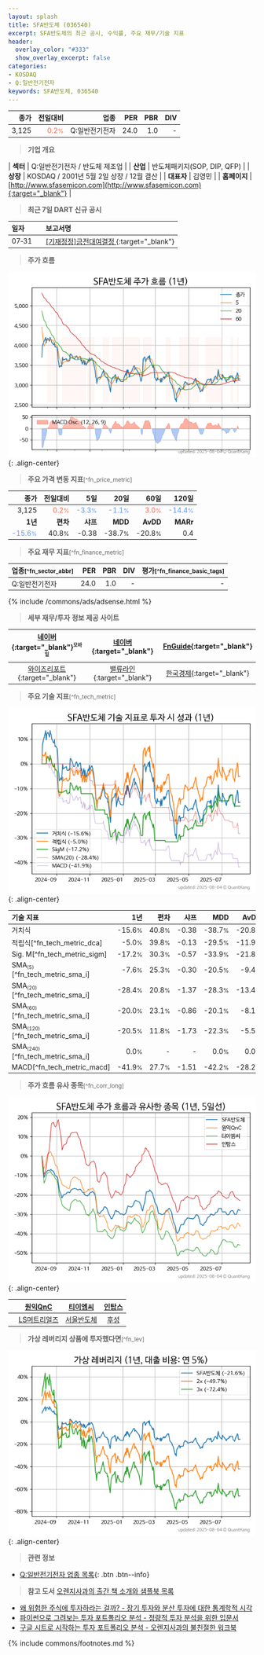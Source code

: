 ```yaml
---
layout: splash
title: SFA반도체 (036540)
excerpt: SFA반도체의 최근 공시, 수익률, 주요 재무/기술 지표
header:
  overlay_color: "#333"
  show_overlay_excerpt: false
categories:
- KOSDAQ
- Q:일반전기전자
keywords: SFA반도체, 036540
---
```


| **종가** | **전일대비** | **업종** | **PER** | **PBR** | **DIV** |
| -------: | -----------: | -------: | ------: | ------: | ------: |
| 3,125 | <span style="color: tomato">0.2<small>%</small></span> | Q:일반전기전자 | 24.0 | 1.0 | - |

<!-- more -->


> **기업 개요**<a id="company"></a>

| <span style="white-space:nowrap;">**섹터**</span> | Q:일반전기전자 / 반도체 제조업 |
| <span style="white-space:nowrap;">**산업**</span> | 반도체패키지(SOP, DIP, QFP) |
| <span style="white-space:nowrap;">**상장**</span> | KOSDAQ / 2001년 5월 2일 상장 / 12월 결산 |
| <span style="white-space:nowrap;">**대표자**</span> | 김영민 |
| <span style="white-space:nowrap;">**홈페이지**</span> | [http://www.sfasemicon.com](http://www.sfasemicon.com){:target="_blank"} |


> **최근 7일 DART 신규 공시**<a id="dart"></a>

| **일자** |      | **보고서명** |
| :------- | :--- | :----------- |
| 07&#x2011;31 | | [[기재정정]금전대여결정              ](https://dart.fss.or.kr/dsaf001/main.do?rcpNo=20250731900270){:target="_blank"} |


> **주가 흐름**<a id="price"></a>

![036540](/stock/images/036540.png){: .align-center}


> **주요 가격 변동 지표**<small>[^fn_price_metric]</small>

| **종가** | **전일대비** | **5일** | **20일** | **60일** | **120일** |
| -------: | -----------: | ------: | -------: | -------: | --------: |
| 3,125 | <span style="color: tomato">0.2<small>%</small></span> | <span style="color: cornflowerblue">-3.3<small>%</small></span> | <span style="color: cornflowerblue">-1.1<small>%</small></span> | <span style="color: tomato">3.0<small>%</small></span> | <span style="color: cornflowerblue">-14.4<small>%</small></span> |
| **1년** | **편차** | **샤프** | **MDD** | **AvDD** | **MARr** |
| <span style="color: cornflowerblue">-15.6<small>%</small></span> | 40.8<small>%</small> | -0.38 | -38.7<small>%</small> | -20.8<small>%</small> | 0.4 |


> **주요 재무 지표**<small>[^fn_finance_metric]</small>

| **업종**<small>[^fn_sector_abbr]</small> | **PER** | **PBR** | **DIV** | **평가**<small>[^fn_finance_basic_tags]</small> |
| :--------------------------------------- | ------: | ------: | ------: | ----------------------------------------------: |
| Q:일반전기전자 | 24.0 | 1.0 | - | - |



{% include /commons/ads/adsense.html %}

> **세부 재무/투자 정보 제공 사이트**

| [네이버](https://m.stock.naver.com/domestic/stock/036540/finance/summary){:target="_blank"}<sup><small>모바일</small></sup> | [네이버](https://finance.naver.com/item/coinfo.naver?code=036540){:target="_blank"} | [FnGuide](https://comp.fnguide.com/SVO2/ASP/SVD_Invest.asp?gicode=A036540&MenuYn=Y){:target="_blank"} |
| :---: | :---: | :---: |
| [와이즈리포트](https://comp.wisereport.co.kr/company/c1040001.aspx?cmp_cd=036540){:target="_blank"} | [밸류라인](https://www.valueline.co.kr/finance/summary/036540){:target="_blank"} | [한국경제](https://markets.hankyung.com/stock/036540/financial-summary){:target="_blank"} |


> **주요 기술 지표**<small>[^fn_tech_metric]</small>


![036540](/stock/images/036540_tech.png){: .align-center}

| **기술 지표** | **1년** | **편차** | **샤프** | **MDD** | **AvDD** |
| :------------ | ------: | -----------: | -------: | ------: | -------: |
| 거치식 | -15.6<small>%</small> | 40.8<small>%</small> | -0.38 | -38.7<small>%</small> | -20.8<small>%</small> |
| 적립식[^fn_tech_metric_dca] | -5.0<small>%</small> | 39.8<small>%</small> | -0.13 | -29.5<small>%</small> | -11.9<small>%</small> |
| Sig. M[^fn_tech_metric_sigm] | -17.2<small>%</small> | 30.3<small>%</small> | -0.57 | -33.9<small>%</small> | -21.8<small>%</small> |
| SMA<small><sub>(5)</sub></small>[^fn_tech_metric_sma_i] | -7.6<small>%</small> | 25.3<small>%</small> | -0.30 | -20.5<small>%</small> | -9.4<small>%</small> |
| SMA<small><sub>(20)</sub></small>[^fn_tech_metric_sma_i] | -28.4<small>%</small> | 20.8<small>%</small> | -1.37 | -28.3<small>%</small> | -13.4<small>%</small> |
| SMA<small><sub>(60)</sub></small>[^fn_tech_metric_sma_i] | -20.0<small>%</small> | 23.1<small>%</small> | -0.86 | -20.1<small>%</small> | -8.1<small>%</small> |
| SMA<small><sub>(120)</sub></small>[^fn_tech_metric_sma_i] | -20.5<small>%</small> | 11.8<small>%</small> | -1.73 | -22.3<small>%</small> | -5.5<small>%</small> |
| SMA<small><sub>(240)</sub></small>[^fn_tech_metric_sma_i] | 0.0<small>%</small> | - | - | 0.0<small>%</small> | 0.0<small>%</small> |
| MACD[^fn_tech_metric_macd] | -41.9<small>%</small> | 27.7<small>%</small> | -1.51 | -42.2<small>%</small> | -28.2<small>%</small> |


> **주가 흐름 유사 종목**<a id="corr"></a><small>[^fn_corr_long]</small>

![036540](/stock/images/036540_corr.png){: .align-center}

|       | [원익QnC](/074600/) | [티이엠씨](/425040/) | [인탑스](/049070/) |
| :---: | :------------------------------------: | :------------------------------------: | :------------------------------------: |
|       | [LS머트리얼즈](/417200/) | [서울반도체](/046890/) | [후성](/093370/) |


> **가상 레버리지 상품에 투자했다면**<a id="2x"></a><small>[^fn_lev]</small>

![036540](/stock/images/036540_2x.png){: .align-center}


> **관련 정보**

- [Q:일반전기전자 업종 목록](/stats/sector/kosdaq_업종_일반전기전자_종목/){: .btn .btn--info}

> **참고 도서** [오렌지사과의 출간 책 소개와 샘플북 목록](https://kongdori.tistory.com/691)

- [왜 위험한 주식에 투자하라는 걸까? - 장기 투자와 분산 투자에 대한 통계학적 시각](https://kongdori.tistory.com/421)
- [파이썬으로 그려보는 투자 포트폴리오 분석  - 정량적 투자 분석을 위한 입문서](https://kongdori.tistory.com/643)
- [구글 시트로 시작하는 투자 포트폴리오 분석 - 오렌지사과의 불친절한 워크북](https://kongdori.tistory.com/449)


{% include commons/footnotes.md %}